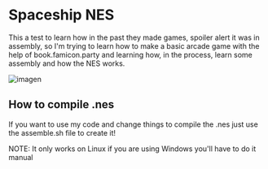 # Spaceship NES
This a test to learn how in the past they made games, spoiler alert it was in assembly, so I'm trying to learn how to make a basic arcade game with the help of book.famicon.party and learning how, in the process, learn some assembly and how the NES works.

![imagen](https://github.com/LinkHpp/Spaceship_NES/assets/63952783/578254fe-2f7d-4bc3-bf45-fb5a79a9d5c3)

## How to compile .nes
If you want to use my code and change things to compile the .nes just use the assemble.sh file to create it!

NOTE: It only works on Linux if you are using Windows you'll have to do it manual

